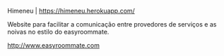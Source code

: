 
Himeneu  | https://himeneu.herokuapp.com/ 

Website para facilitar a comunicação entre provedores de serviços e as noivas
no estilo do easyroommate.

http://www.easyroommate.com
